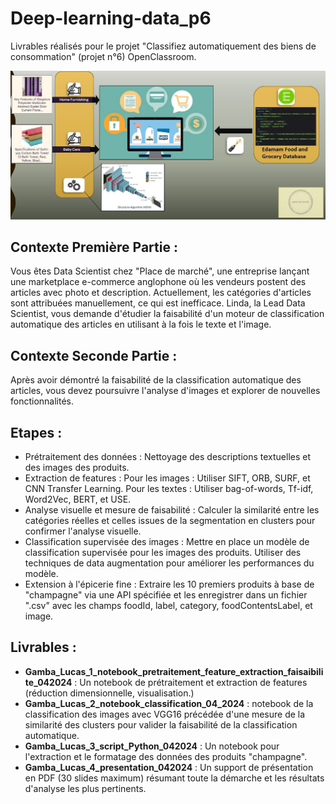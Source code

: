 # Deep-learning-data_p6
Livrables réalisés pour le projet "Classifiez automatiquement des biens de consommation" (projet n°6) OpenClassroom.

![Description de l'image](synthese.JPG)

## Contexte Première Partie :

Vous êtes Data Scientist chez "Place de marché", une entreprise lançant une marketplace e-commerce anglophone où les vendeurs postent des articles avec photo et description. Actuellement, les catégories d'articles sont attribuées manuellement, ce qui est inefficace.
Linda, la Lead Data Scientist, vous demande d'étudier la faisabilité d'un moteur de classification automatique des articles en utilisant à la fois le texte et l'image.

## Contexte Seconde Partie :

Après avoir démontré la faisabilité de la classification automatique des articles, vous devez poursuivre l'analyse d'images et explorer de nouvelles fonctionnalités.

## Etapes : 

* Prétraitement des données : Nettoyage des descriptions textuelles et des images des produits.
* Extraction de features : 
Pour les images : Utiliser SIFT, ORB, SURF, et CNN Transfer Learning.
Pour les textes : Utiliser bag-of-words, Tf-idf, Word2Vec, BERT, et USE.
* Analyse visuelle et mesure de faisabilité : Calculer la similarité entre les catégories réelles et celles issues de la segmentation en clusters pour confirmer l'analyse visuelle.
* Classification supervisée des images : Mettre en place un modèle de classification supervisée pour les images des produits. Utiliser des techniques de data augmentation pour améliorer les performances du modèle.
* Extension à l'épicerie fine : Extraire les 10 premiers produits à base de "champagne" via une API spécifiée et les enregistrer dans un fichier ".csv" avec les champs foodId, label, category, foodContentsLabel, et image.

## Livrables :
* **Gamba_Lucas_1_notebook_pretraitement_feature_extraction_faisaibilite_042024** : Un notebook de prétraitement et extraction de features (réduction dimensionnelle, visualisation.)
* **Gamba_Lucas_2_notebook_classification_04_2024** : notebook de la classification des images avec VGG16 précédée d'une mesure de la similarité des clusters pour valider la faisabilité de la classification automatique.
* **Gamba_Lucas_3_script_Python_042024** : Un notebook pour l'extraction et le formatage des données des produits "champagne".
* **Gamba_Lucas_4_presentation_042024** : Un support de présentation en PDF (30 slides maximum) résumant toute la démarche et les résultats d'analyse les plus pertinents.
